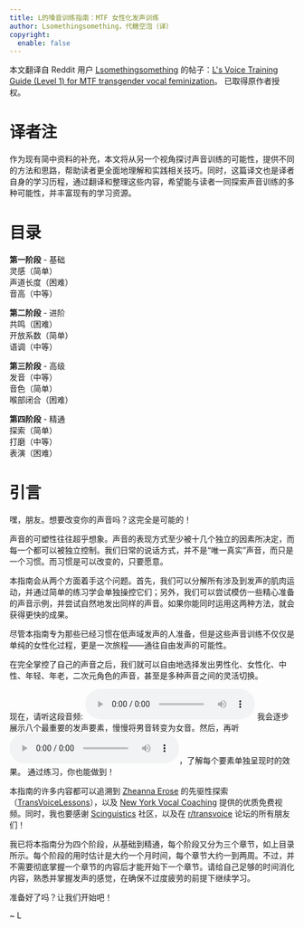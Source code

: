 ```yaml
---
title: L的嗓音训练指南：MTF 女性化发声训练
author: Lsomethingsomething，代糖空泡（译）
copyright:
  enable: false
---
```


本文翻译自 Reddit 用户 [Lsomethingsomething](https://www.reddit.com/user/Lsomethingsomething/) 
的帖子：[L's Voice Training Guide (Level 1) for MTF transgender vocal feminization](
https://www.reddit.com/r/transvoice/comments/d3clhe/ls_voice_training_guide_level_1_for_mtf/)。
已取得原作者授权。

# 译者注

作为现有简中资料的补充，本文将从另一个视角探讨声音训练的可能性，提供不同的方法和思路，帮助读者更全面地理解和实践相关技巧。同时，这篇译文也是译者自身的学习历程，通过翻译和整理这些内容，希望能与读者一同探索声音训练的多种可能性，并丰富现有的学习资源。


# 目录

**第一阶段** - 基础   
灵感（简单）  
声道长度（困难）  
音高（中等）

**第二阶段** - 进阶   
共鸣（困难）  
开放系数（简单）  
语调（中等）  

**第三阶段** - 高级  
发音（中等）  
音色（简单）  
喉部闭合（困难）  

**第四阶段** - 精通  
探索（简单）  
打磨（中等）  
表演（困难）  

<!-- Level 1 - Foundations
1. Inspiration *
2. Vocal Tract Length ***
3. Pitch **

Level 2 - Intermediate
4. Resonance ***
5. Open Quotient *
6. Intonation **

Level 3 - Advanced
7. Articulation **
8. Vocal Twang *
9. Throat Closure ***

Level 4 - Mastery
10. Exploration *
11. Polishing **
12. Performance *** -->

<!-- *easy **medium ***hard -->

<!-- 
Introduction
-->

# 引言

<!--
Hey, friend. Want to change your voice? Well... you can - that's an option.

Your voice is much more malleable than you may realize. There are at least a dozen different dimensions that you can learn to control independently to change the sound of your voice. The way you talk right now is not your one "true" voice, it is a habit. A habit that can be changed, if you so choose.

I like to come at this challenge from two angles. One is to break down all the muscle movements involved and learn to manipulate them individually, through simple drills. The other is to listen to carefully selected example voices and learn to imitate them, intuitively. You will get results much faster by using both, as you do in this guide.
-->
嘿，朋友。想要改变你的声音吗？这完全是可能的！

声音的可塑性往往超乎想象。声音的表现方式至少被十几个独立的因素所决定，而每一个都可以被独立控制。我们日常的说话方式，并不是“唯一真实”声音，而只是一个习惯。而习惯是可以改变的，只要愿意。

本指南会从两个方面着手这个问题。首先，我们可以分解所有涉及到发声的肌肉运动，并通过简单的练习学会单独操控它们；另外，我们可以尝试模仿一些精心准备的声音示例，并尝试自然地发出同样的声音。如果你能同时运用这两种方法，就会获得更快的成果。

<!--
My approach to voice training is not a process of feminization. It is a journey in flexibility, to full fluency over the entire possibility space of your voice. This guide is aimed at those of you who are already comfortable in the masculine end of the spectrum. With the exercises I've gathered here, you will familiarize yourself with the feminine end - and everything in between.

Once you have gained complete freedom across your vocal range, you can choose exactly where you'd like to live - whether that is within one voice, or two. Or three. Masculine, feminine, or androgynous, young or old, human or cartoon. Any or all. It's up to you.

So now, listen to this clip to hear me demonstrate the eight most important elements for vocal feminization, gradually transforming a masculine voice into a feminine one. Then, listen to this clip to hear how they sound one at a time, in isolation. With practice, you can learn to do this too!
-->
尽管本指南专为那些已经习惯在低声域发声的人准备，但是这些声音训练不仅仅是单纯的女性化过程，更是一次旅程——通往自由发声的可能性。

在完全掌控了自己的声音之后，我们就可以自由地选择发出男性化、女性化、中性、年轻、年老，二次元角色的声音，甚至是多种声音之间的灵活切换。

现在，请听这段音频:
<audio controls>
  <source src="/vocal_elements_demo_layered.mp3" type="audio/mpeg">
  Your browser does not support the audio element.
</audio>
我会逐步展示八个最重要的发声要素，慢慢将男音转变为女音。然后，再听![这段音频](./vocal_elements_demo_separate.mp3)，了解每个要素单独呈现时的效果。
通过练习，你也能做到！


<!--

Most of the material in this guide can be traced back to the pioneering work of Zheanna Erose of TransVoiceLessons, as well as the excellent free tutorial videos at New York Vocal Coaching. Many thanks, also, to the Scinguistics community, and of course, all of you lovely people here on r/transvoice!

I've organized this guide into four levels, from Foundations to Mastery, each split into three subsections. You could easily spend a month on each level - a week or two per subsection. But you don't have to master each subsection before moving on to the next. Just give yourself enough time to digest the material and get a feel for it, and then start the next subsection as soon as you no longer feel overwhelmed.

Ready? Let's begin. 
-->

本指南的许多内容都可以追溯到 [Zheanna Erose](https://www.youtube.com/c/ZheannaErose) 的先驱性探索（[TransVoiceLessons](https://www.youtube.com/channel/UCBYlEnfAUbrYSwF0VujcmHA)），以及 [New York Vocal Coaching](https://www.youtube.com/user/NewYorkVocalCoaching) 提供的优质免费视频。同时，我也要感谢 [Scinguistics](https://cramdvoicelessons.blog/about/) 社区，以及在 [r/transvoice](https://www.reddit.com/r/transvoice/) 论坛的所有朋友们！

我已将本指南分为四个阶段，从基础到精通，每个阶段又分为三个章节，如上目录所示。每个阶段的用时估计是大约一个月时间，每个章节大约一到两周。不过，并不需要彻底掌握一个章节的内容后才能开始下一个章节。请给自己足够的时间消化内容，熟悉并掌握发声的感觉，在确保不过度疲劳的前提下继续学习。


准备好了吗？让我们开始吧！

~ L
